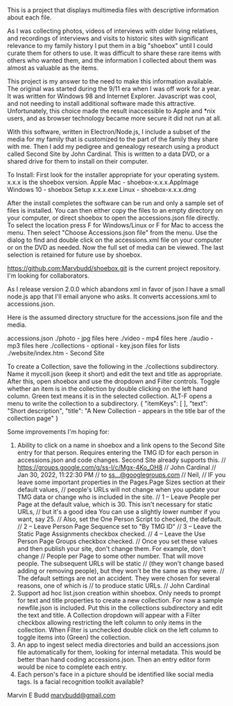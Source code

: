 This is a project that displays multimedia files with descriptive information about each file.

As I was collecting photos, videos of interviews with older living relatives, and recordings of interviews and visits to historic sites with significant relevance to my family history I put them in a big "shoebox" until I could curate them for others to use. It was difficult to share these rare items with others who wanted them, and the information I collected about them was almost as valuable as the items. 

This project is my answer to the need to make this information available. The original was started during the 9/11 era when I was off work for a year. It was written for Windows 98 and Internet Explorer. Javascript was cool, and not needing to install additional software made this attractive. Unfortunately, this choice made the result inaccessible to Apple and *nix users, and as browser technology became more secure it did not run at all.

With this software, written in Electron/Node.js, I include a subset of the media for my family that is customized to the part of the family they share with me. Then I add my pedigree and genealogy research using a product called Second Site by John Cardinal. This is written to a data DVD, or a shared drive for them to install on their computer. 

To Install: First look for the installer appropriate for your operating system. x.x.x is the shoebox version.
  Apple Mac  - shoebox-x.x.x.AppImage
  Windows 10 - shoebox Setup x.x.x.exe
  Linux      - shoebox-x.x.x.dmg

After the install completes the software can be run and only a sample set of files is installed. You can then either copy the files to an empty directory on your computer, or direct shoebox to open the accessions.json file directly. To select the location press <ALT>F for Windows/Linux or <CMD>F for Mac to access the menu. Then select "Choose Accessions.json file" from the menu. Use the dialog to find and double click on the accessions.xml file on your computer or on the DVD as needed. Now the full set of media can be viewed. The last selection is retained for future use by shoebox.

https://github.com:Marvbudd/shoebox.git is the current project repository. I'm looking for collaborators.

As I release version 2.0.0 which abandons xml in favor of json I have a small node.js app that I'll email anyone who asks. It converts accessions.xml to accessions.json.

Here is the assumed directory structure for the accessions.json file and the media.

accessions.json
./photo - jpg files here
./video - mp4 files here
./audio - mp3 files here
./collections - optional - key.json files for lists
./website/index.htm - Second Site

To create a Collection, save the following in the ./collections subdirectory. Name it mycoll.json (keep it short) and edit the text and title as appropriate. After this, open shoebox and use the dropdown and Filter controls. Toggle whether an item is in the collection by double clicking on the left hand column. Green text means it is in the selected collection. ALT-F opens a menu to write the collection to a subdirectory.
{
  "itemKeys": [ ],
  "text": "Short description",
  "title": "A New Collection - appears in the title bar of the collection page"
}

Some improvements I'm hoping for:
  1. Ability to click on a name in shoebox and a link opens to the Second Site entry for that person. Requires entering the TMG ID for each person in accessions.json and code changes. Second Site already supports this.
        // https://groups.google.com/g/ss-l/c/Mgx-4Ko_OH8
        // John Cardinal
        // Jan 30, 2022, 11:22:30 PM
        // to ss...@googlegroups.com
        // Neil,
        // IF you leave some important properties in the Pages.Page Sizes section at their default values, 
        // people's URLs will not change when you update your TMG data or change who is included in the site.
        // 1 – Leave People per Page at the default value, which is 30. This isn't necessary for static URLs, 
        //     but it's a good idea You can use a slightly lower number if you want, say 25. 
        //     Also, set the One Person Script to checked, the default.
        // 2 – Leave Person Page Sequence set to "By TMG ID"
        // 3 – Leave the Static Page Assignments checkbox checked.
        // 4 – Leave the Use Person Page Groups checkbox checked.
        // Once you set these values and then publish your site, don't change them. For example, don't change 
        // People per Page to some other number. That will move people. The subsequent URLs will be static 
        // (they won't change based adding or removing people), but they won't be the same as they were.
        // The default settings are not an accident. They were chosen for several reasons, one of which is 
        // to produce static URLs.
        // John Cardinal
  2. Support ad hoc list.json creation within shoebox. Only needs to prompt for text and title properties to create a new collection. For now a sample newfile.json is included. Put this in the collections subdirectory and edit the text and title.
  A Collection dropdown will appear with a Filter checkbox allowing restricting the left column to only items in the collection.
  When Filter is unchecked double click on the left column to toggle items into (Green) the collection.
  3. An app to ingest select media directories and build an accessions.json file automatically for them, looking for internal metadata. This would be better than hand coding accessions.json. Then an entry editor form would be nice to complete each entry.
  4. Each person's face in a picture should be identified like social media tags. Is a facial recognition toolkit available?

Marvin E Budd
marvbudd@gmail.com
